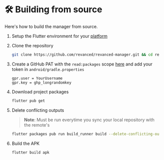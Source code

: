 # 🛠 Building from source
Here's how to build the manager from source.

1. Setup the Flutter environment for your [platform](https://docs.flutter.dev/get-started/install)

2. Clone the repository

   ```sh
   git clone https://github.com/revanced/revanced-manager.git && cd revanced-manager
   ```

3. Create a GitHub PAT with the `read:packages` scope [here](https://github.com/settings/tokens/new?scopes=read:packages&description=Revanced) and add your token in `android/gradle.properties`

   ```properties
   gpr.user = YourUsername
   gpr.key = ghp_longrandomkey
   ```
   
4. Download project packages

   ```sh
   flutter pub get
   ```

5. Delete conflicting outputs

   > **Note**: Must be run everytime you sync your local repository with the remote's

   ```sh
   flutter packages pub run build_runner build --delete-conflicting-outputs
   ```

6. Build the APK
   ```sh
   flutter build apk
   ```
